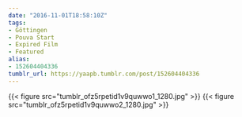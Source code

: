 ```yaml
---
date: "2016-11-01T18:58:10Z"
tags:
- Göttingen
- Pouva Start
- Expired Film
- Featured
alias:
- 152604404336
tumblr_url: https://yaapb.tumblr.com/post/152604404336
---
```

{{< figure src="tumblr_ofz5rpetid1v9quwwo1_1280.jpg" >}}
{{< figure src="tumblr_ofz5rpetid1v9quwwo2_1280.jpg" >}}
